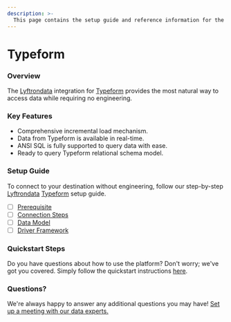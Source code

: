 ```yaml
---
description: >-
  This page contains the setup guide and reference information for the Typeform source connector.
---
```


# Typeform

### Overview

The [Lyftrondata](https://www.lyftrondata.com/) integration for [Typeform](https://www.lyftrondata.com/integration/marketing-analytics/typeform/) provides the most natural way to access data while requiring no engineering.

### Key Features

* Comprehensive incremental load mechanism.
* Data from Typeform is available in real-time.&#x20;
* ANSI SQL is fully supported to query data with ease.
* Ready to query Typeform relational schema model.

### Setup Guide

To connect to your destination without engineering, follow our step-by-step [Lyftrondata](https://www.lyftrondata.com/)  [Typeform](https://www.lyftrondata.com/integration/marketing-analytics/typeform/) setup guide.

* [ ] [Prerequisite](prerequisite.md)
* [ ] [Connection Steps](connection-steps.md)
* [ ] [Data Model](data-model/erd.md)
* [ ] [Driver Framework](driver-framework/)

### Quickstart Steps

Do you have questions about how to use the platform? Don't worry; we've got you covered. Simply follow the quickstart instructions [here](../README.md).

### Questions? <a href="#questions" id="questions"></a>

We're always happy to answer any additional questions you may have! [Set up a meeting with our data experts.](https://www.lyftrondata.com/book-a-meeting/)

